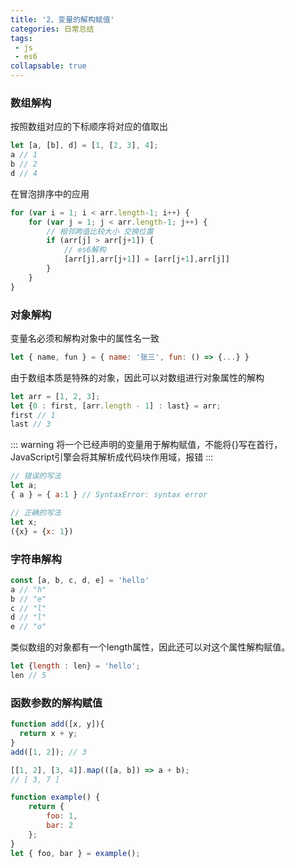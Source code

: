 ```yaml
---
title: '2、变量的解构赋值'
categories: 日常总结
tags:
 - js
 - es6
collapsable: true
---
```


### 数组解构
按照数组对应的下标顺序将对应的值取出
```js
let [a, [b], d] = [1, [2, 3], 4];
a // 1
b // 2
d // 4
```
在冒泡排序中的应用
```js
for (var i = 1; i < arr.length-1; i++) {
    for (var j = 1; j < arr.length-1; j++) {
        // 相邻两值比较大小 交换位置
        if (arr[j] > arr[j+1]) {
            // es6解构
            [arr[j],arr[j+1]] = [arr[j+1],arr[j]]
        }
    }
}
```
### 对象解构
变量名必须和解构对象中的属性名一致
```js
let { name, fun } = { name: '张三', fun: () => {...} }
```

由于数组本质是特殊的对象，因此可以对数组进行对象属性的解构
```js
let arr = [1, 2, 3];
let {0 : first, [arr.length - 1] : last} = arr;
first // 1
last // 3
```

::: warning
将一个已经声明的变量用于解构赋值，不能将{}写在首行，JavaScript引擎会将其解析成代码块作用域，报错
:::
```js
// 错误的写法
let a;
{ a } = { a:1 } // SyntaxError: syntax error

// 正确的写法
let x;
({x} = {x: 1})
```

### 字符串解构
```js
const [a, b, c, d, e] = 'hello'
a // "h"
b // "e"
c // "l"
d // "l"
e // "o"
```
类似数组的对象都有一个length属性，因此还可以对这个属性解构赋值。
```js
let {length : len} = 'hello';
len // 5
```

### 函数参数的解构赋值
```js
function add([x, y]){
  return x + y;
}
add([1, 2]); // 3

[[1, 2], [3, 4]].map(([a, b]) => a + b);
// [ 3, 7 ]

function example() {
    return {
        foo: 1,
        bar: 2
    };
}
let { foo, bar } = example();
```
